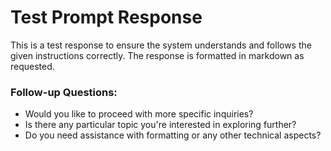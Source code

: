 # Test Prompt Response

This is a test response to ensure the system understands and follows the given instructions correctly. The response is formatted in markdown as requested.

### Follow-up Questions:
- Would you like to proceed with more specific inquiries?
- Is there any particular topic you're interested in exploring further?
- Do you need assistance with formatting or any other technical aspects?

